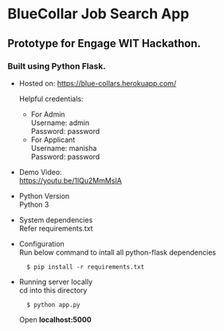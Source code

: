 # BlueCollar Job Search App

## Prototype for Engage WIT Hackathon.
### Built using Python Flask.

* Hosted on:
  https://blue-collars.herokuapp.com/
  
  Helpful credentials:
  - For Admin<br />
    Username: admin<br />
    Password: password<br />
  - For Applicant<br />
    Username: manisha<br />
    Password: password<br />

* Demo Video:<br />
  https://youtu.be/1lQu2MmMsIA

* Python Version<br />
  Python 3<br />

* System dependencies<br />
  Refer requirements.txt

* Configuration<br />
  Run below command to intall all python-flask dependencies
  ```
    $ pip install -r requirements.txt
  ```

* Running server locally<br />
  cd into this directory
  ```
    $ python app.py
  ```
  Open **localhost:5000**
